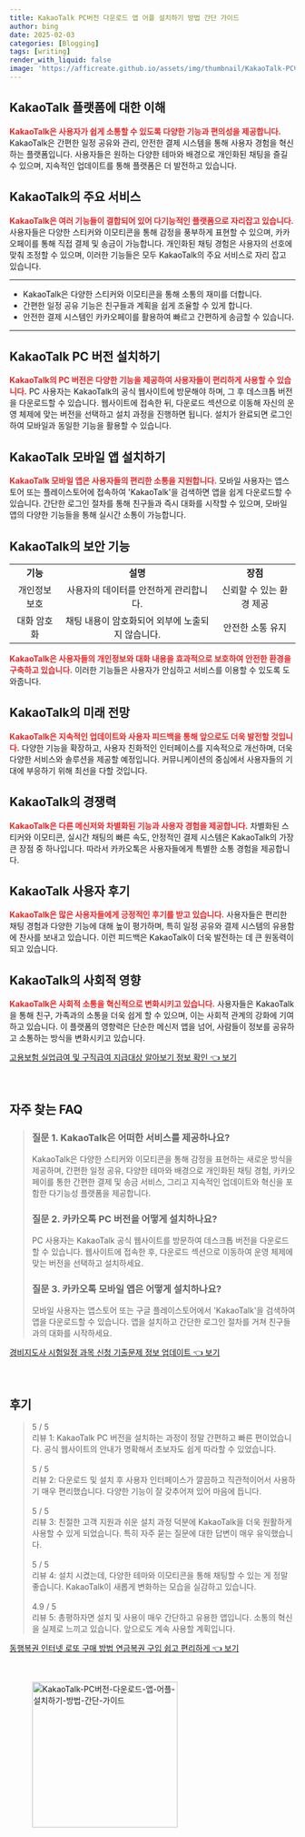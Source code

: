 ```yaml
---
title: KakaoTalk PC버전 다운로드 앱 어플 설치하기 방법 간단 가이드
author: bing
date: 2025-02-03
categories: [Blogging]
tags: [writing]
render_with_liquid: false
image: 'https://afficreate.github.io/assets/img/thumbnail/KakaoTalk-PC버전-다운로드-앱-어플-설치하기-방법-간단-가이드.webp'
---
```



<h2 id='KakaoTalk_플랫폼'>KakaoTalk 플랫폼에 대한 이해</h2>

<p><b><span style="color: #ee2323;">KakaoTalk은 사용자가 쉽게 소통할 수 있도록 다양한 기능과 편의성을 제공합니다.</span></b> KakaoTalk은 간편한 일정 공유와 관리, 안전한 결제 시스템을 통해 사용자 경험을 혁신하는 플랫폼입니다. 사용자들은 원하는 다양한 테마와 배경으로 개인화된 채팅을 즐길 수 있으며, 지속적인 업데이트를 통해 플랫폼은 더 발전하고 있습니다.</p>

<h2 id='KakaoTalk의_주요_서비스'>KakaoTalk의 주요 서비스</h2>

<p><b><span style="color: #ee2323;">KakaoTalk은 여러 기능들이 결합되어 있어 다기능적인 플랫폼으로 자리잡고 있습니다.</span></b> 사용자들은 다양한 스티커와 이모티콘을 통해 감정을 풍부하게 표현할 수 있으며, 카카오페이를 통해 직접 결제 및 송금이 가능합니다. 개인화된 채팅 경험은 사용자의 선호에 맞춰 조정할 수 있으며, 이러한 기능들은 모두 KakaoTalk의 주요 서비스로 자리 잡고 있습니다.</p>

<hr />

<ul>
    <li>KakaoTalk은 다양한 스티커와 이모티콘을 통해 소통의 재미를 더합니다.</li>
    <li>간편한 일정 공유 기능은 친구들과 계획을 쉽게 조율할 수 있게 합니다.</li>
    <li>안전한 결제 시스템인 카카오페이를 활용하여 빠르고 간편하게 송금할 수 있습니다.</li>
</ul>

<hr />

<h2 id='KakaoTalk_PC_버전_설치하기'>KakaoTalk PC 버전 설치하기</h2>

<p><b><span style="color: #ee2323;">KakaoTalk의 PC 버전은 다양한 기능을 제공하여 사용자들이 편리하게 사용할 수 있습니다.</span></b> PC 사용자는 KakaoTalk의 공식 웹사이트에 방문해야 하며, 그 후 데스크톱 버전을 다운로드할 수 있습니다. 웹사이트에 접속한 뒤, 다운로드 섹션으로 이동해 자신의 운영 체제에 맞는 버전을 선택하고 설치 과정을 진행하면 됩니다. 설치가 완료되면 로그인하여 모바일과 동일한 기능을 활용할 수 있습니다.</p>

<h2 id='KakaoTalk_모바일_앱_설치하기'>KakaoTalk 모바일 앱 설치하기</h2>

<p><b><span style="color: #ee2323;">KakaoTalk 모바일 앱은 사용자들의 편리한 소통을 지원합니다.</span></b> 모바일 사용자는 앱스토어 또는 플레이스토어에 접속하여 'KakaoTalk'을 검색하면 앱을 쉽게 다운로드할 수 있습니다. 간단한 로그인 절차를 통해 친구들과 즉시 대화를 시작할 수 있으며, 모바일 앱의 다양한 기능들을 통해 실시간 소통이 가능합니다.</p>

<h2 id='KakaoTalk의_보안_기능'>KakaoTalk의 보안 기능</h2>

<table>
    <tr>
        <td style="text-align: center; height: 17px;"><b>기능</b></td>
        <td style="text-align: center; height: 17px;"><b>설명</b></td>
        <td style="text-align: center; height: 17px;"><b>장점</b></td>
    </tr>
    <tr>
        <td style="text-align: center; height: 17px;">개인정보 보호</td>
        <td style="text-align: center; height: 17px;">사용자의 데이터를 안전하게 관리합니다.</td>
        <td style="text-align: center; height: 17px;">신뢰할 수 있는 환경 제공</td>
    </tr>
    <tr>
        <td style="text-align: center; height: 17px;">대화 암호화</td>
        <td style="text-align: center; height: 17px;">채팅 내용이 암호화되어 외부에 노출되지 않습니다.</td>
        <td style="text-align: center; height: 17px;">안전한 소통 유지</td>
    </tr>
</table>

<p><b><span style="color: #ee2323;">KakaoTalk은 사용자들의 개인정보와 대화 내용을 효과적으로 보호하여 안전한 환경을 구축하고 있습니다.</span></b> 이러한 기능들은 사용자가 안심하고 서비스를 이용할 수 있도록 도와줍니다.</p>

<h2 id='KakaoTalk의_미래_전망'>KakaoTalk의 미래 전망</h2>

<p><b><span style="color: #ee2323;">KakaoTalk은 지속적인 업데이트와 사용자 피드백을 통해 앞으로도 더욱 발전할 것입니다.</span></b> 다양한 기능을 확장하고, 사용자 친화적인 인터페이스를 지속적으로 개선하며, 더욱 다양한 서비스와 솔루션을 제공할 예정입니다. 커뮤니케이션의 중심에서 사용자들의 기대에 부응하기 위해 최선을 다할 것입니다.</p>

<h2 id='KakaoTalk의_경쟁력'>KakaoTalk의 경쟁력</h2>

<p><b><span style="color: #ee2323;">KakaoTalk은 다른 메신저와 차별화된 기능과 사용자 경험을 제공합니다.</span></b> 차별화된 스티커와 이모티콘, 실시간 채팅의 빠른 속도, 안정적인 결제 시스템은 KakaoTalk의 가장 큰 장점 중 하나입니다. 따라서 카카오톡은 사용자들에게 특별한 소통 경험을 제공합니다.</p>

<h2 id='KakaoTalk_사용자_후기'>KakaoTalk 사용자 후기</h2>

<p><b><span style="color: #ee2323;">KakaoTalk은 많은 사용자들에게 긍정적인 후기를 받고 있습니다.</span></b> 사용자들은 편리한 채팅 경험과 다양한 기능에 대해 높이 평가하며, 특히 일정 공유와 결제 시스템의 유용함에 찬사를 보내고 있습니다. 이런 피드백은 KakaoTalk이 더욱 발전하는 데 큰 원동력이 되고 있습니다.</p>

<h2 id='KakaoTalk의_사회적_영향'>KakaoTalk의 사회적 영향</h2>

<p><b><span style="color: #ee2323;">KakaoTalk은 사회적 소통을 혁신적으로 변화시키고 있습니다.</span></b> 사용자들은 KakaoTalk을 통해 친구, 가족과의 소통을 더욱 쉽게 할 수 있으며, 이는 사회적 관계의 강화에 기여하고 있습니다. 이 플랫폼의 영향력은 단순한 메신저 앱을 넘어, 사람들이 정보를 공유하고 소통하는 방식을 변화시키고 있습니다.</p>


<p><a class="click-button" title="고용보험 실업급여 및 구직급여 지급대상 알아보기 정보 확인" href="https://afficreate.github.io/posts/%EA%B3%A0%EC%9A%A9%EB%B3%B4%ED%97%98-%EC%8B%A4%EC%97%85%EA%B8%89%EC%97%AC-%EB%B0%8F-%EA%B5%AC%EC%A7%81%EA%B8%89%EC%97%AC-%EC%A7%80%EA%B8%89%EB%8C%80%EC%83%81-%EC%95%8C%EC%95%84%EB%B3%B4%EA%B8%B0-%EC%A0%95%EB%B3%B4-%ED%99%95%EC%9D%B8/" rel="dofollow">고용보험 실업급여 및 구직급여 지급대상 알아보기 정보 확인 👈 보기</a></p><br>
<h2 id='자주_찾는_FAQ'>자주 찾는 FAQ</h2>
<div itemscope="" itemtype="https://schema.org/FAQPage"> 
<blockquote> 
<div itemscope="" itemprop="mainEntity" itemtype="https://schema.org/Question"> 
<h3 itemprop="name">질문 1. KakaoTalk은 어떠한 서비스를 제공하나요?</h3> 
<div itemscope="" itemprop="acceptedAnswer" itemtype="https://schema.org/Answer"> 
<span itemprop="text"> 
<p>KakaoTalk은 다양한 스티커와 이모티콘을 통해 감정을 표현하는 새로운 방식을 제공하며, 간편한 일정 공유, 다양한 테마와 배경으로 개인화된 채팅 경험, 카카오페이를 통한 간편한 결제 및 송금 서비스, 그리고 지속적인 업데이트와 혁신을 포함한 다기능성 플랫폼을 제공합니다.</p> 
</span> 
</div> 
</div> 

<div itemscope="" itemprop="mainEntity" itemtype="https://schema.org/Question"> 
<h3 itemprop="name">질문 2. 카카오톡 PC 버전을 어떻게 설치하나요?</h3> 
<div itemscope="" itemprop="acceptedAnswer" itemtype="https://schema.org/Answer"> 
<span itemprop="text"> 
<p>PC 사용자는 KakaoTalk 공식 웹사이트를 방문하여 데스크톱 버전을 다운로드할 수 있습니다. 웹사이트에 접속한 후, 다운로드 섹션으로 이동하여 운영 체제에 맞는 버전을 선택하고 설치하세요.</p> 
</span> 
</div> 
</div> 

<div itemscope="" itemprop="mainEntity" itemtype="https://schema.org/Question"> 
<h3 itemprop="name">질문 3. 카카오톡 모바일 앱은 어떻게 설치하나요?</h3> 
<div itemscope="" itemprop="acceptedAnswer" itemtype="https://schema.org/Answer"> 
<span itemprop="text"> 
<p>모바일 사용자는 앱스토어 또는 구글 플레이스토어에서 'KakaoTalk'을 검색하여 앱을 다운로드할 수 있습니다. 앱을 설치하고 간단한 로그인 절차를 거쳐 친구들과의 대화를 시작하세요.</p> 
</span> 
</div> 
</div> 
</blockquote> 
</div>
<p><a class="click-button" title="경비지도사 시험일정 과목 신청 기출문제 정보 업데이트" href="https://afficreate.github.io/posts/%EA%B2%BD%EB%B9%84%EC%A7%80%EB%8F%84%EC%82%AC-%EC%8B%9C%ED%97%98%EC%9D%BC%EC%A0%95-%EA%B3%BC%EB%AA%A9-%EC%8B%A0%EC%B2%AD-%EA%B8%B0%EC%B6%9C%EB%AC%B8%EC%A0%9C-%EC%A0%95%EB%B3%B4-%EC%97%85%EB%8D%B0%EC%9D%B4%ED%8A%B8/" rel="dofollow">경비지도사 시험일정 과목 신청 기출문제 정보 업데이트 👈 보기</a></p><br>
<h2 id='후기'>후기</h2>
<div itemscope itemtype="https://schema.org/Product">
  <blockquote>
  <div itemprop="review" itemscope itemtype="https://schema.org/Review">
      <div itemprop="reviewRating" itemscope itemtype="https://schema.org/Rating"> <span itemprop="ratingValue">5</span> / <span itemprop="bestRating">5</span> </div>
      <span itemprop="reviewBody">리뷰 1: KakaoTalk PC 버전을 설치하는 과정이 정말 간편하고 빠른 편이었습니다. 공식 웹사이트의 안내가 명확해서 초보자도 쉽게 따라할 수 있었습니다.</span>
  </div>
  <br>
  <div itemprop="review" itemscope itemtype="https://schema.org/Review">
      <div itemprop="reviewRating" itemscope itemtype="https://schema.org/Rating"> <span itemprop="ratingValue">5</span> / <span itemprop="bestRating">5</span> </div>
      <span itemprop="reviewBody">리뷰 2: 다운로드 및 설치 후 사용자 인터페이스가 깔끔하고 직관적이어서 사용하기 매우 편리했습니다. 다양한 기능이 잘 갖추어져 있어 마음에 듭니다.</span>
  </div>
  <br>
  <div itemprop="review" itemscope itemtype="https://schema.org/Review">
      <div itemprop="reviewRating" itemscope itemtype="https://schema.org/Rating"> <span itemprop="ratingValue">5</span> / <span itemprop="bestRating">5</span> </div>
      <span itemprop="reviewBody">리뷰 3: 친절한 고객 지원과 쉬운 설치 과정 덕분에 KakaoTalk을 더욱 원활하게 사용할 수 있게 되었습니다. 특히 자주 묻는 질문에 대한 답변이 매우 유익했습니다.</span>
  </div>
  <br>
  <div itemprop="review" itemscope itemtype="https://schema.org/Review">
      <div itemprop="reviewRating" itemscope itemtype="https://schema.org/Rating"> <span itemprop="ratingValue">5</span> / <span itemprop="bestRating">5</span> </div>
      <span itemprop="reviewBody">리뷰 4: 설치 시켰는데, 다양한 테마와 이모티콘을 통해 채팅할 수 있는 게 정말 좋습니다. KakaoTalk이 새롭게 변화하는 모습을 실감하고 있습니다.</span>
  </div>
  <br>
  <div itemprop="review" itemscope itemtype="https://schema.org/Review">
      <div itemprop="reviewRating" itemscope itemtype="https://schema.org/Rating"> <span itemprop="ratingValue">4.9</span> / <span itemprop="bestRating">5</span> </div>
      <span itemprop="reviewBody">리뷰 5: 총평하자면 설치 및 사용이 매우 간단하고 유용한 앱입니다. 소통의 혁신을 실제로 느끼고 있습니다. 앞으로도 계속 사용할 계획입니다.</span>
  </div>
  </blockquote>
</div>
<p><a class="click-button" title="동행복권 인터넷 로또 구매 방법 연금복권 구입 쉽고 편리하게" href="https://afficreate.github.io/posts/%EB%8F%99%ED%96%89%EB%B3%B5%EA%B6%8C-%EC%9D%B8%ED%84%B0%EB%84%B7-%EB%A1%9C%EB%98%90-%EA%B5%AC%EB%A7%A4-%EB%B0%A9%EB%B2%95-%EC%97%B0%EA%B8%88%EB%B3%B5%EA%B6%8C-%EA%B5%AC%EC%9E%85-%EC%89%BD%EA%B3%A0-%ED%8E%B8%EB%A6%AC%ED%95%98%EA%B2%8C/" rel="dofollow">동행복권 인터넷 로또 구매 방법 연금복권 구입 쉽고 편리하게 👈 보기</a></p><br>
<figure class="image"><img src="https://afficreate.github.io/assets/img/thumbnail/KakaoTalk-PC버전-다운로드-앱-어플-설치하기-방법-간단-가이드.webp" alt="KakaoTalk-PC버전-다운로드-앱-어플-설치하기-방법-간단-가이드" width="256" height="256"></figure>